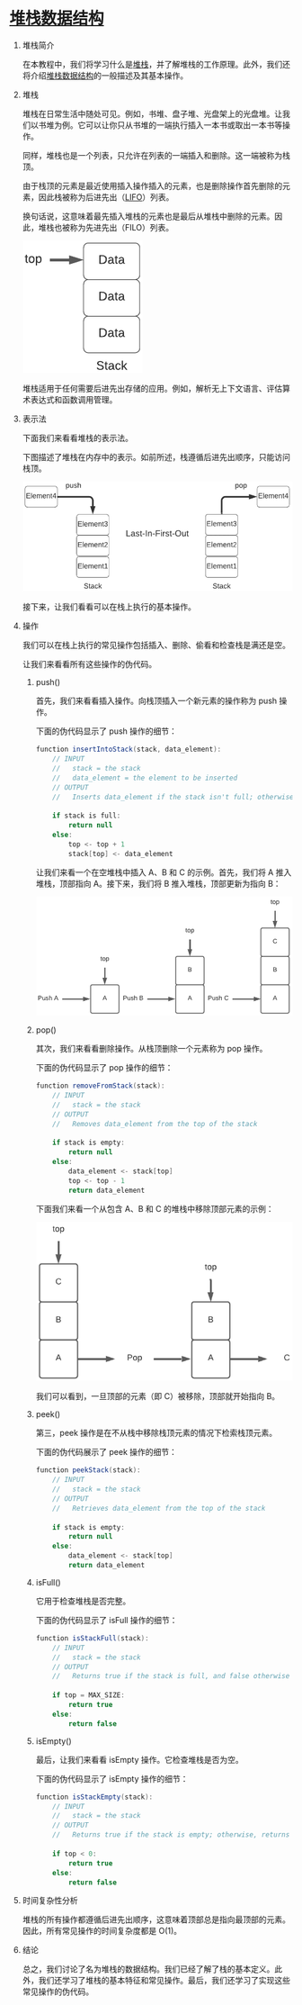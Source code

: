 # [堆栈数据结构](https://www.baeldung.com/cs/stack-data-structure)

1. 堆栈简介

    在本教程中，我们将学习什么是[堆栈](https://www.baeldung.com/cs/common-data-structures#1-stacks)，并了解堆栈的工作原理。此外，我们还将介绍[堆栈数据结构](https://www.baeldung.com/cs/stack-two-queues)的一般描述及其基本操作。

2. 堆栈

    堆栈在日常生活中随处可见。例如，书堆、盘子堆、光盘架上的光盘堆。让我们以书堆为例。它可以让你只从书堆的一端执行插入一本书或取出一本书等操作。

    同样，堆栈也是一个列表，只允许在列表的一端插入和删除。这一端被称为栈顶。

    由于栈顶的元素是最近使用插入操作插入的元素，也是删除操作首先删除的元素，因此栈被称为后进先出（[LIFO](https://www.baeldung.com/java-lifo-thread-safe)）列表。

    换句话说，这意味着最先插入堆栈的元素也是最后从堆栈中删除的元素。因此，堆栈也被称为先进先出（FILO）列表。

    ![堆栈1-1](pic/stack1-1.png)

    堆栈适用于任何需要后进先出存储的应用。例如，解析无上下文语言、评估算术表达式和函数调用管理。

3. 表示法

    下面我们来看看堆栈的表示法。

    下图描述了堆栈在内存中的表示。如前所述，栈遵循后进先出顺序，只能访问栈顶。

    ![堆栈3-1](pic/stack3-1.webp)

    接下来，让我们看看可以在栈上执行的基本操作。

4. 操作

    我们可以在栈上执行的常见操作包括插入、删除、偷看和检查栈是满还是空。

    让我们来看看所有这些操作的伪代码。

    1. push()

        首先，我们来看看插入操作。向栈顶插入一个新元素的操作称为 push 操作。

        下面的伪代码显示了 push 操作的细节：

        ```java
        function insertIntoStack(stack, data_element):
            // INPUT
            //   stack = the stack
            //   data_element = the element to be inserted
            // OUTPUT
            //   Inserts data_element if the stack isn't full; otherwise, returns an overflow condition

            if stack is full:
                return null
            else:
                top <- top + 1
                stack[top] <- data_element
        ```

        让我们来看一个在空堆栈中插入 A、B 和 C 的示例。首先，我们将 A 推入堆栈，顶部指向 A。接下来，我们将 B 推入堆栈，顶部更新为指向 B：

        ![堆栈5-1](pic/stack5-1.png)

    2. pop()

        其次，我们来看看删除操作。从栈顶删除一个元素称为 pop 操作。

        下面的伪代码显示了 pop 操作的细节：

        ```java
        function removeFromStack(stack):
            // INPUT
            //   stack = the stack
            // OUTPUT
            //   Removes data_element from the top of the stack

            if stack is empty:
                return null
            else:
                data_element <- stack[top]
                top <- top - 1
                return data_element
        ```

        下面我们来看一个从包含 A、B 和 C 的堆栈中移除顶部元素的示例：

        ![栈6-1](pic/stack6-1.png)

        我们可以看到，一旦顶部的元素（即 C）被移除，顶部就开始指向 B。

    3. peek()

        第三，peek 操作是在不从栈中移除栈顶元素的情况下检索栈顶元素。

        下面的伪代码展示了 peek 操作的细节：

        ```java
        function peekStack(stack):
            // INPUT
            //   stack = the stack
            // OUTPUT
            //   Retrieves data_element from the top of the stack

            if stack is empty:
                return null
            else:
                data_element <- stack[top]
                return data_element
        ```

    4. isFull()

        它用于检查堆栈是否完整。

        下面的伪代码显示了 isFull 操作的细节：

        ```java
        function isStackFull(stack):
            // INPUT
            //   stack = the stack
            // OUTPUT
            //   Returns true if the stack is full, and false otherwise

            if top = MAX_SIZE:
                return true
            else:
                return false
        ```

    5. isEmpty()

        最后，让我们来看看 isEmpty 操作。它检查堆栈是否为空。

        下面的伪代码显示了 isEmpty 操作的细节：

        ```java
        function isStackEmpty(stack):
            // INPUT
            //   stack = the stack
            // OUTPUT
            //   Returns true if the stack is empty; otherwise, returns false

            if top < 0:
                return true
            else:
                return false
        ```

5. 时间复杂性分析

    堆栈的所有操作都遵循后进先出顺序，这意味着顶部总是指向最顶部的元素。因此，所有常见操作的时间复杂度都是 O(1)。

6. 结论

    总之，我们讨论了名为堆栈的数据结构。我们已经了解了栈的基本定义。此外，我们还学习了堆栈的基本特征和常见操作。最后，我们还学习了实现这些常见操作的伪代码。
